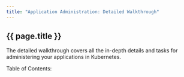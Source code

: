 ```yaml
---
title: "Application Administration: Detailed Walkthrough"
---
```


## {{ page.title }} ##

The detailed walkthrough covers all the in-depth details and tasks for administering your applications in Kubernetes.

<p>Table of Contents:</p>
<ul id="toclist"></ul>
 
<script>
$(function() {
		$('#toclist').load( location.pathname + " #gentocappadmin li" );
});
</script>
